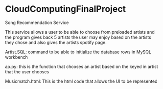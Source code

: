 # CloudComputingFinalProject
Song Recommendation Service 


This service allows a user to be able to choose from preloaded artists and the program 
gives back 5 artists the user may enjoy based on the artists they chose and also gives the artists spotify page. 

Artist.SQL: command to be able to initialize the database rows in MySQL workbench

ap.py: this is the function that chooses an artist based on the keyed in artist that the user chooses

Musicmatch.html: This is the html code that allows the UI to be represented
